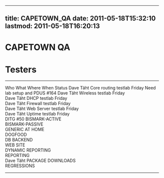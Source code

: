 
---
title: CAPETOWN_QA
date: 2011-05-18T15:32:10
lastmod: 2011-05-18T16:20:13
---
CAPETOWN QA
===========

Testers
=======

  ----------- ------------------- ---------------------- -------- --------------------------------------------
  Who         What                Where                  When     Status
  Dave Täht   Core routing        <link>testlab</link>   Friday   Need lab setup and PDUS <link>\#164</link>
  Dave Täht   Wireless            <link>testlab</link>   Friday   
  Dave Täht   DHCP                <link>testlab</link>   Friday   
  Dave Täht   Firewall            <link>testlab</link>   Friday   
  Dave Täht   Web Server          <link>testlab</link>   Friday   
  Dave Täht   Uptime              <link>testlab</link>   Friday   
              DITG                                                <link>\#50</link>
              BISMARK-ACTIVE                                      
              BISMARK-PASSIVE                                     
              GENERIC AT HOME                                     
              DOGFOOD                                             
              DB BACKEND                                          
              WEB SITE                                            
              DYNAMIC REPORTING                                   
              REPORTING                                           
  Dave Täht   PACKAGE DOWNLOADS                                   
              REGRESSIONS                                         
  ----------- ------------------- ---------------------- -------- --------------------------------------------



